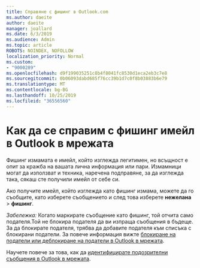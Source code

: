 ```yaml
---
title: Справяне с фишинг в Outlook.com
ms.author: daeite
author: daeite
manager: joallard
ms.date: 6/3/2019
ms.audience: Admin
ms.topic: article
ROBOTS: NOINDEX, NOFOLLOW
localization_priority: Normal
ms.custom:
- "9000289"
ms.openlocfilehash: d9f199035251c8b4f8041fc8530d1eca2eb3c7e8
ms.sourcegitcommit: 0b06093dabd685f76cc39b1d7c0f8b03883b6e79
ms.translationtype: MT
ms.contentlocale: bg-BG
ms.lasthandoff: 10/25/2019
ms.locfileid: "36556560"
---
```

# <a name="how-to-deal-with-a-phishing-email-in-outlook-on-the-web"></a>Как да се справим с фишинг имейл в Outlook в мрежата

Фишинг измамата е имейл, който изглежда легитимен, но всъщност е опит за кражба на вашата лична информация или пари. Измамници могат да използват и техника, наречена подправяне, за да изглежда така, сякаш сте получили имейл от себе си.

Ако получите имейл, който изглежда като фишинг измама, можете да го съобщите, като изберете съобщението и след това изберете **нежелана** > **фишинг**.

*Забележка:* Когато маркирате съобщение като фишинг, той отчита само подателя.Той не блокира подателя да ви изпраща съобщения в бъдеще. За да блокирате подателя, трябва да добавите подателя към списъка с блокирани податели. За повече информация вижте [блокиране на податели или деблокиране на податели в Outlook в мрежата](https://support.office.com/article/9bf812d4-6995-4d19-901a-76d6e26939b0).

Научете повече за това, как да [идентифицирате подозрителни съобщения в Outlook в мрежата](https://support.office.com/article/3d44102b-6ce3-4f7c-a359-b623bec82206).